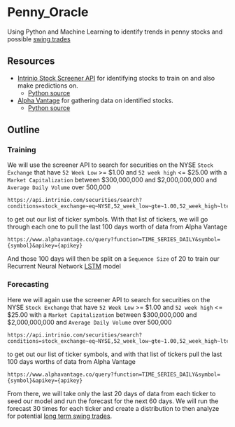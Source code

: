 # Penny_Oracle
Using Python and Machine Learning to identify trends in penny stocks and possible [swing trades](https://www.eatsleeptrade.net/my-swing-trading-strategies)

## Resources
* [Intrinio Stock Screener API](http://docs.intrinio.com/?shell#securities-search-screener) for identifying stocks to train on and also make predictions on.
  * [Python source](https://github.com/intrinio/python-sdk)
* [Alpha Vantage](https://www.alphavantage.co/) for gathering data on identified stocks.
  * [Python source](https://github.com/RomelTorres/alpha_vantage)

## Outline

### Training
We will use the screener API to search for securities on the NYSE `Stock Exchange` that have `52 Week Low` >= $1.00 and `52 week high` <= $25.00 with a `Market Capitalization` between $300,000,000 and $2,000,000,000 and `Average Daily Volume` over 500,000
```
https://api.intrinio.com/securities/search?conditions=stock_exchange~eq~NYSE,52_week_low~gte~1.00,52_week_high~lte~25.00,marketcap~gte~300000000,marketcap~lte~2000000000,average_daily_volume~gte~500000
```
to get out our list of ticker symbols.
With that list of tickers, we will go through each one to pull the last 100 days worth of data from Alpha Vantage
```
https://www.alphavantage.co/query?function=TIME_SERIES_DAILY&symbol={symbol}&apikey={apikey}
```
And those 100 days will then be split on a `Sequence Size` of 20 to train our Recurrent Neural Network [LSTM](https://machinelearningmastery.com/time-series-prediction-lstm-recurrent-neural-networks-python-keras/) model 

### Forecasting
Here we will again use the screener API to search for securities on the NYSE `Stock Exchange` that have `52 Week Low` >= $1.00 and `52 week high` <= $25.00 with a `Market Capitalization` between $300,000,000 and $2,000,000,000 and `Average Daily Volume` over 500,000
```
https://api.intrinio.com/securities/search?conditions=stock_exchange~eq~NYSE,52_week_low~gte~1.00,52_week_high~lte~25.00,marketcap~gte~300000000,marketcap~lte~2000000000,average_daily_volume~gte~500000
```
to get out our list of ticker symbols, and with that list of tickers pull the last 100 days worths of data from Alpha Vantage
```
https://www.alphavantage.co/query?function=TIME_SERIES_DAILY&symbol={symbol}&apikey={apikey}
```
From there, we will take only the last 20 days of data from each ticker to seed our model and run the forecast for the next 60 days. We will run the forecast 30 times for each ticker and create a distribution to then analyze for potential [long term swing trades](http://www.swing-trade-stocks.com/trading-strategy.html). 
